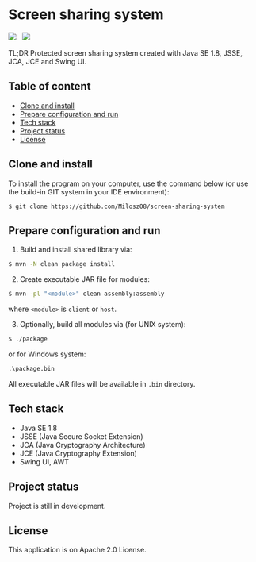 # Screen sharing system

[![](https://img.shields.io/badge/Made%20with-Java%20SE%201.8-brown.svg)](https://www.java.com/en/)&nbsp;&nbsp;
[![](https://img.shields.io/badge/Build%20with-Maven%203.9.4-1abc9c.svg)](https://maven.apache.org//)&nbsp;&nbsp;

TL;DR Protected screen sharing system created with Java SE 1.8, JSSE, JCA, JCE and Swing UI.

## Table of content

* [Clone and install](#clone-and-install)
* [Prepare configuration and run](#prepare-configuration-and-run)
* [Tech stack](#tech-stack)
* [Project status](#project-status)
* [License](#license)

<a name="clone-and-install"></a>

## Clone and install

To install the program on your computer, use the command below (or use the build-in GIT system in your IDE environment):

```
$ git clone https://github.com/Milosz08/screen-sharing-system
```

<a name="prepare-configuration-and-run"></a>

## Prepare configuration and run

1. Build and install shared library via:

```bash
$ mvn -N clean package install
```

2. Create executable JAR file for modules:

```bash
$ mvn -pl "<module>" clean assembly:assembly
```

where `<module>` is `client` or `host`.

3. Optionally, build all modules via (for UNIX system):

```bash
$ ./package
```
or for Windows system:
```cmd
.\package.bin
```

All executable JAR files will be available in `.bin` directory.

<a name="tech-stack"></a>

## Tech stack

* Java SE 1.8
* JSSE (Java Secure Socket Extension)
* JCA (Java Cryptography Architecture)
* JCE (Java Cryptography Extension)
* Swing UI, AWT

<a name="project-status"></a>

## Project status

Project is still in development.

<a name="license"></a>

## License

This application is on Apache 2.0 License.
